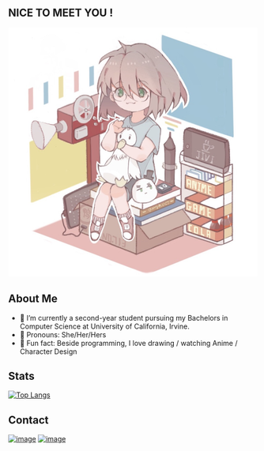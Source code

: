 ## NICE TO MEET YOU !
<img src="https://github.com/HazelYuAhiru/HazelYuAhiru/blob/7d06ab4e984dd2617ff483c4e0b57646ebcd1205/pfp.jpg">

## About Me
+ 📖 I’m currently a second-year student pursuing my Bachelors in Computer Science at University of California, Irvine.
+ 🦆 Pronouns: She/Her/Hers
+ 🎨 Fun fact: Beside programming, I love drawing / watching Anime / Character Design

## Stats
[![Top Langs](https://github-readme-stats.vercel.app/api/top-langs/?username=HazelYuAhiru&layout=compact)](https://github.com/HazelYuAhiru/github-readme-stats)

## Contact
[![image](https://img.shields.io/badge/Gmail-D14836?style=for-the-badge&logo=gmail&logoColor=white)](mailto:hazelyumyk@gmail.com)
[![image](https://img.shields.io/badge/LinkedIn-0077B5?style=for-the-badge&logo=linkedin&logoColor=white)](https://www.linkedin.com/in/yihong-yu-ba62ab258/)
